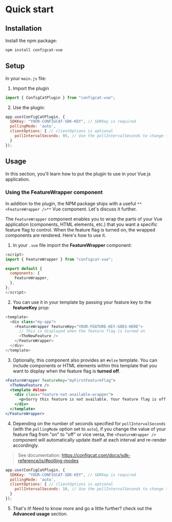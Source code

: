 # Quick start

## Installation

Install the npm package:

```sh
npm install configcat-vue
```

## Setup

In your `main.js` file:

1. Import the plugin

```js
import { ConfigCatPlugin } from "configcat-vue";
```

2. Use the plugin:

```js
app.use(ConfigCatPlugin, {
  SDKKey: "YOUR-CONFIGCAT-SDK-KEY", // SDKKey is required
  pollingMode: 'auto',
  clientOptions: { // clientOptions is optional
    pollIntervalSeconds: 95, // Use the pollIntervalSeconds to change the polling interval (how often the ConfigCat SDK should download your feature flags and setting values from ConfigCat).
  }
});
```

## Usage

In this section, you'll learn how to put the plugin to use in your Vue.js application.

### Using the FeatureWrapper component

In addition to the plugin, the NPM package ships with a useful `**<FeatureWrapper />**` Vue component. Let's discuss it further.

The `FeatureWrapper` component enables you to wrap the parts of your Vue application (components, HTML elements, etc.) that you want a specific feature flag to control. When the feature flag is turned on, the wrapped components are rendered. Here's how to use it.

1. In your `.vue` file import the **FeatureWrapper** component:

```js
<script>
import { FeatureWrapper } from "configcat-vue";

export default {
  components: {
    FeatureWrapper,
  },
};
</script>
```

2. You can use it in your template by passing your feature key to the **featureKey** prop:

```js
<template>
  <div class="my-app">
    <FeatureWrapper featureKey="YOUR-FEATURE-KEY-GOES-HERE">
      // This is displayed when the feature flag is turned on
      <TheNewFeature />
    </FeatureWrapper>
  </div>
</template>
```

3. Optionally, this component also provides an `#else` template. You can include components or HTML elements within this template that you want to display when the feature flag is **turned off**.

```jsx
<FeatureWrapper featureKey="myFirstFeatureFlag">
  <TheNewFeature />
  <template #else>
    <div class="feature-not-available-wrapper">
      <p>Sorry this feature is not available. Your feature flag is off.</p>
    </div>
  </template>
</FeatureWrapper>
```

4. Depending on the number of seconds specified for `pollIntervalSeconds` (with the `pollingMode` option set to `auto`), if you change the value of your feature flag from "on" to "off" or vice versa, the `<FeatureWrapper />` component will automatically update itself at each interval and re-render accordingly.

> See documentation: <https://configcat.com/docs/sdk-reference/js/#polling-modes>

```js
app.use(ConfigCatPlugin, {
  SDKKey: "YOUR-CONFIGCAT-SDK-KEY", // SDKKey is required
  pollingMode: 'auto',
  clientOptions: { // clientOptions is optional
    pollIntervalSeconds: 10, // Use the pollIntervalSeconds to change the polling interval (how often the ConfigCat SDK should download your feature flags and setting values from ConfigCat).
  }
});
```

5. That's it! Need to know more and go a little further? check out the **Advanced usage** section.
